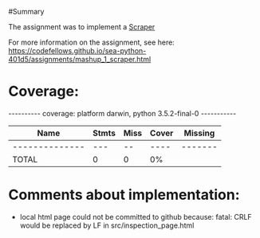 #Summary

The assignment was to implement a [Scraper](https://en.wikipedia.org/wiki/Web_scraping)

For more information on the assignment, see here: https://codefellows.github.io/sea-python-401d5/assignments/mashup_1_scraper.html


# Coverage:

---------- coverage: platform darwin, python 3.5.2-final-0 -----------


| Name                | Stmts | Miss | Cover | Missing |
| ------------------- | ----- | ---- | ----- | ------- |
| --------------      |  ---  |  --  | ----  | ------- |
| TOTAL               |  0    |  0   | 0%    |         |




# Comments about implementation:
* local html page could not be committed to github because:
fatal: CRLF would be replaced by LF in src/inspection_page.html
